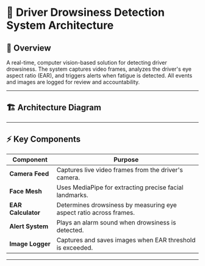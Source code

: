 # 🧠 Driver Drowsiness Detection System Architecture

## 🎯 Overview
A real-time, computer vision-based solution for detecting driver drowsiness. The system captures video frames, analyzes the driver's eye aspect ratio (EAR), and triggers alerts when fatigue is detected. All events and images are logged for review and accountability.

---

## 🏗️ Architecture Diagram


---

## ⚡️ Key Components
| Component       | Purpose                                                          |
|-----------------|------------------------------------------------------------------|
| **Camera Feed** | Captures live video frames from the driver's camera.            |
| **Face Mesh**   | Uses MediaPipe for extracting precise facial landmarks.           |
| **EAR Calculator** | Determines drowsiness by measuring eye aspect ratio across frames. |
| **Alert System**| Plays an alarm sound when drowsiness is detected.                |
| **Image Logger**| Captures and saves images when EAR threshold is exceeded.        |

---
